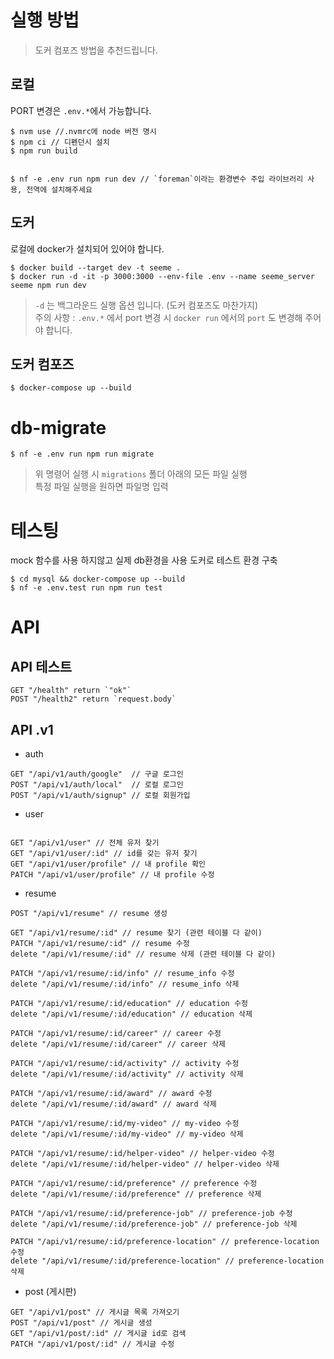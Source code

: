 # 실행 방법

> 도커 컴포즈 방법을 추천드립니다.

## 로컬

PORT 변경은 `.env.*`에서 가능합니다.

```
$ nvm use //.nvmrc에 node 버전 명시
$ npm ci // 디펜던시 설치
$ npm run build


$ nf -e .env run npm run dev // `foreman`이라는 환경변수 주입 라이브러리 사용, 전역에 설치해주세요
```

## 도커

로컬에 docker가 설치되어 있어야 합니다.

```
$ docker build --target dev -t seeme .
$ docker run -d -it -p 3000:3000 --env-file .env --name seeme_server seeme npm run dev
```

> `-d` 는 백그라운드 실행 옵션 입니다. (도커 컴포즈도 마찬가지)  
> 주의 사항 : `.env.*` 에서 port 변경 시 `docker run` 에서의 `port` 도 변경해 주어야 합니다.

## 도커 컴포즈

```
$ docker-compose up --build
```

# db-migrate

```
$ nf -e .env run npm run migrate
```

> 위 명령어 실행 시 `migrations` 폴더 아래의 모든 파일 실행  
> 특정 파일 실행을 원하면 파일명 입력

# 테스팅

mock 함수를 사용 하지않고 실제 db환경을 사용
도커로 테스트 환경 구축

```
$ cd mysql && docker-compose up --build
$ nf -e .env.test run npm run test
```

# API

## API 테스트

```
GET "/health" return `"ok"`
POST "/health2" return `request.body`
```

## API .v1

- auth

```
GET "/api/v1/auth/google"  // 구글 로그인
POST "/api/v1/auth/local"  // 로컬 로그인
POST "/api/v1/auth/signup" // 로컬 회원가입
```

- user

```

GET "/api/v1/user" // 전체 유저 찾기
GET "/api/v1/user/:id" // id를 갖는 유저 찾기
GET "/api/v1/user/profile" // 내 profile 확인
PATCH "/api/v1/user/profile" // 내 profile 수정

```

- resume

```
POST "/api/v1/resume" // resume 생성

GET "/api/v1/resume/:id" // resume 찾기 (관련 테이블 다 같이)
PATCH "/api/v1/resume/:id" // resume 수정
delete "/api/v1/resume/:id" // resume 삭제 (관련 테이블 다 같이)

PATCH "/api/v1/resume/:id/info" // resume_info 수정
delete "/api/v1/resume/:id/info" // resume_info 삭제

PATCH "/api/v1/resume/:id/education" // education 수정
delete "/api/v1/resume/:id/education" // education 삭제

PATCH "/api/v1/resume/:id/career" // career 수정
delete "/api/v1/resume/:id/career" // career 삭제

PATCH "/api/v1/resume/:id/activity" // activity 수정
delete "/api/v1/resume/:id/activity" // activity 삭제

PATCH "/api/v1/resume/:id/award" // award 수정
delete "/api/v1/resume/:id/award" // award 삭제

PATCH "/api/v1/resume/:id/my-video" // my-video 수정
delete "/api/v1/resume/:id/my-video" // my-video 삭제

PATCH "/api/v1/resume/:id/helper-video" // helper-video 수정
delete "/api/v1/resume/:id/helper-video" // helper-video 삭제

PATCH "/api/v1/resume/:id/preference" // preference 수정
delete "/api/v1/resume/:id/preference" // preference 삭제

PATCH "/api/v1/resume/:id/preference-job" // preference-job 수정
delete "/api/v1/resume/:id/preference-job" // preference-job 삭제

PATCH "/api/v1/resume/:id/preference-location" // preference-location 수정
delete "/api/v1/resume/:id/preference-location" // preference-location 삭제

```

- post (게시판)

```
GET "/api/v1/post" // 게시글 목록 가져오기
POST "/api/v1/post" // 게시글 생성
GET "/api/v1/post/:id" // 게시글 id로 검색
PATCH "/api/v1/post/:id" // 게시글 수정
``` 